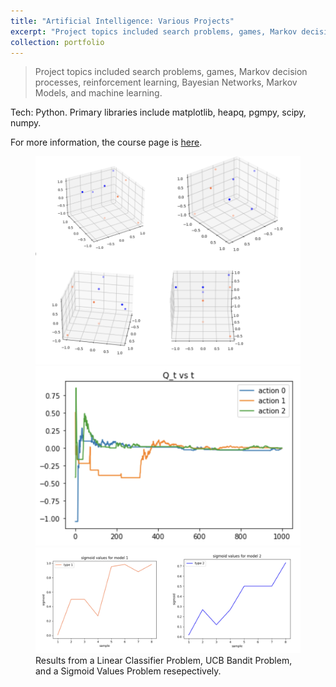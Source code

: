 ```yaml
---
title: "Artificial Intelligence: Various Projects"
excerpt: "Project topics included search problems, games, Markov decision processes, reinforcement learning, Bayesian Networks, Markov Models, and machine learning.<br/>Tech: Python (primarily libraries such as matplotlib, heapq, pgmpy, scipy, numpy)"
collection: portfolio
---
```


> Project topics included search problems, games, Markov decision processes, reinforcement learning, Bayesian Networks, Markov Models, and machine learning.

Tech: Python. Primary libraries include matplotlib, heapq, pgmpy, scipy, numpy.

For more information, the course page is [here](https://tonydear.github.io/teaching/coms4701).

<figure class="third">
	<img src='/assets/images/ai_2.png'>
	<img src='/assets/images/ai_4.png'>
	<img src='/assets/images/ai_5.png'>
	<figcaption>Results from a Linear Classifier Problem, UCB Bandit Problem, and a Sigmoid Values Problem resepectively.</figcaption>
</figure>
 
